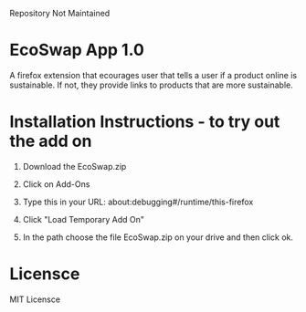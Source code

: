Repository Not Maintained

# EcoSwap App 1.0
A firefox extension that ecourages user that tells a user if a product online is sustainable. If not, they provide links to products that are more sustainable.

# Installation Instructions - to try out the add on
1. Download the EcoSwap.zip

2. Click on Add-Ons

3. Type this in your URL:
about:debugging#/runtime/this-firefox

4. Click "Load Temporary Add On"
5. In the path choose the file EcoSwap.zip on your drive and then click ok.

# Licensce
MIT Licensce
